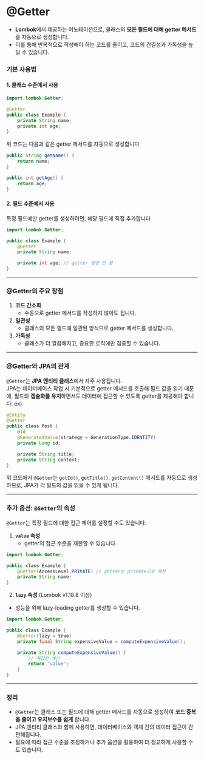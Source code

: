 # @Getter
- **Lombok**에서 제공하는 어노테이션으로, 클래스의 **모든 필드에 대해 getter 메서드**를 자동으로 생성합니다.  
- 이를 통해 반복적으로 작성해야 하는 코드를 줄이고, 코드의 간결성과 가독성을 높일 수 있습니다.
### 기본 사용법
#### 1. 클래스 수준에서 사용
```java
import lombok.Getter;

@Getter
public class Example {
    private String name;
    private int age;
}
```
위 코드는 다음과 같은 getter 메서드를 자동으로 생성합니다
``` java
public String getName() {
    return name;
}

public int getAge() {
    return age;
}
```
#### 2. 필드 수준에서 사용
특정 필드에만 getter를 생성하려면, 해당 필드에 직접 추가합니다
```java
import lombok.Getter;

public class Example {
    @Getter
    private String name;

    private int age; // getter 생성 안 됨
}
```
---
### @Getter의 주요 장점
1. **코드 간소화**
    - 수동으로 getter 메서드를 작성하지 않아도 됩니다.
2. **일관성**
    - 클래스의 모든 필드에 일관된 방식으로 getter 메서드를 생성합니다.
3. **가독성**
    - 클래스가 더 깔끔해지고, 중요한 로직에만 집중할 수 있습니다.
---
### @Getter와 JPA의 관계
`@Getter`는 **JPA 엔티티 클래스**에서 자주 사용됩니다.  
JPA는 데이터베이스 작업 시 기본적으로 getter 메서드를 호출해 필드 값을 읽기 때문에, 필드의 **캡슐화를 유지**하면서도 데이터에 접근할 수 있도록 getter를 제공해야 합니다.
ex)
```java
@Entity
@Getter
public class Post {
    @Id
    @GeneratedValue(strategy = GenerationType.IDENTITY)
    private Long id;

    private String title;
    private String content;
}

```
위 코드에서 `@Getter`는 `getId()`, `getTitle()`, `getContent()` 메서드를 자동으로 생성하므로, JPA가 각 필드의 값을 읽을 수 있게 됩니다.

---
### 추가 옵션: `@Getter`의 속성

`@Getter`는 특정 필드에 대한 접근 제어를 설정할 수도 있습니다.
1. **`value` 속성**
    - getter의 접근 수준을 제한할 수 있습니다.
```java
import lombok.Getter;

public class Example {
    @Getter(AccessLevel.PRIVATE) // getter는 private으로 제한
    private String name;
}
```
2. **`lazy` 속성** (Lombok v1.18.8 이상)
- 성능을 위해 lazy-loading getter를 생성할 수 있습니다.
```java
import lombok.Getter;

public class Example {
    @Getter(lazy = true)
    private final String expensiveValue = computeExpensiveValue();

    private String computeExpensiveValue() {
        // 복잡한 계산
        return "value";
    }
}
```
---
### 정리
- `@Getter`는 클래스 또는 필드에 대해 getter 메서드를 자동으로 생성하여 **코드 중복을 줄이고 유지보수를 쉽게** 합니다.
- JPA 엔티티 클래스와 함께 사용하면, 데이터베이스와 객체 간의 데이터 접근이 간편해집니다.
- 필요에 따라 접근 수준을 조정하거나 추가 옵션을 활용하여 더 정교하게 사용할 수도 있습니다.